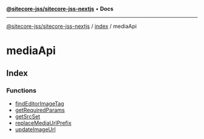 [**@sitecore-jss/sitecore-jss-nextjs**](../../../README.md) • **Docs**

***

[@sitecore-jss/sitecore-jss-nextjs](../../../README.md) / [index](../../README.md) / mediaApi

# mediaApi

## Index

### Functions

- [findEditorImageTag](functions/findEditorImageTag.md)
- [getRequiredParams](functions/getRequiredParams.md)
- [getSrcSet](functions/getSrcSet.md)
- [replaceMediaUrlPrefix](functions/replaceMediaUrlPrefix.md)
- [updateImageUrl](functions/updateImageUrl.md)
